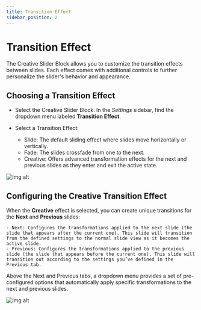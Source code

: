 ```yaml
---
title: Transition Effect
sidebar_position: 2
---
```


# Transition Effect

The Creative Slider Block allows you to customize the transition effects between slides. Each effect comes with additional controls to further personalize the slider's behavior and appearance.

## Choosing a Transition Effect

- Select the Creative Slider Block. In the *Settings* sidebar, find the dropdown menu labeled **Transition Effect**.
- Select a Transition Effect:

	- Slide: The default sliding effect where slides move horizontally or vertically.
	- Fade: The slides crossfade from one to the next.
	- Creative: Offers advanced transformation effects for the next and previous slides as they enter and exit the active state.

![img alt](/img/transition-effect/transition-effect.png)

## Configuring the Creative Transition Effect

When the **Creative** effect is selected, you can create unique transitions for the **Next** and **Previous** slides:

	- Next: Configures the transformations applied to the next slide (the slide that appears after the current one). This slide will transition from the defined settings to the normal slide view as it becomes the active slide.
	- Previous: Configures the transformations applied to the previous slide (the slide that appears before the current one). This slide will transition out according to the settings you’ve defined in the Previous tab.

Above the Next and Previous tabs, a dropdown menu provides a set of pre-configured options that automatically apply specific transformations to the next and previous slides.

![img alt](/img/transition-effect/creative-effect.png)
